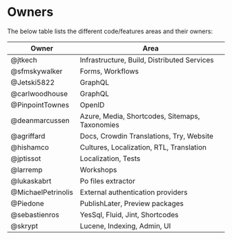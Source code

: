 # Owners

The below table lists the different code/features areas and their owners:

| Owner | Area |
|--- | --- |
| @jtkech | Infrastructure, Build, Distributed Services |
| @sfmskywalker | Forms, Workflows |
| @Jetski5822 | GraphQL |
| @carlwoodhouse | GraphQL |
| @PinpointTownes | OpenID |
| @deanmarcussen | Azure, Media, Shortcodes, Sitemaps, Taxonomies |
| @agriffard | Docs, Crowdin Translations, Try, Website |
| @hishamco | Cultures, Localization, RTL, Translation |
| @jptissot | Localization, Tests |
| @larremp | Workshops |
| @lukaskabrt | Po files extractor |
| @MichaelPetrinolis | External authentication providers |
| @Piedone | PublishLater, Preview packages |
| @sebastienros | YesSql, Fluid, Jint, Shortcodes |
| @skrypt | Lucene, Indexing, Admin, UI |
